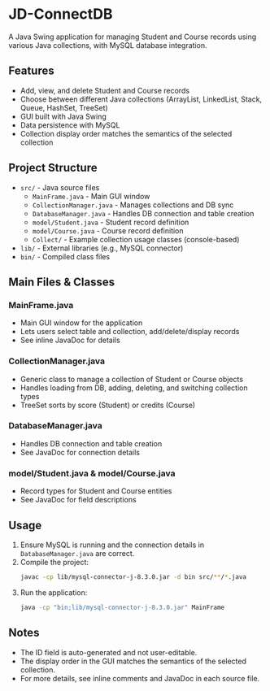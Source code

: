 # JD-ConnectDB

A Java Swing application for managing Student and Course records using various Java collections, with MySQL database integration.

## Features
- Add, view, and delete Student and Course records
- Choose between different Java collections (ArrayList, LinkedList, Stack, Queue, HashSet, TreeSet)
- GUI built with Java Swing
- Data persistence with MySQL
- Collection display order matches the semantics of the selected collection

## Project Structure

- `src/` - Java source files
  - `MainFrame.java` - Main GUI window
  - `CollectionManager.java` - Manages collections and DB sync
  - `DatabaseManager.java` - Handles DB connection and table creation
  - `model/Student.java` - Student record definition
  - `model/Course.java` - Course record definition
  - `Collect/` - Example collection usage classes (console-based)
- `lib/` - External libraries (e.g., MySQL connector)
- `bin/` - Compiled class files

## Main Files & Classes

### MainFrame.java
- Main GUI window for the application
- Lets users select table and collection, add/delete/display records
- See inline JavaDoc for details

### CollectionManager.java
- Generic class to manage a collection of Student or Course objects
- Handles loading from DB, adding, deleting, and switching collection types
- TreeSet sorts by score (Student) or credits (Course)

### DatabaseManager.java
- Handles DB connection and table creation
- See JavaDoc for connection details

### model/Student.java & model/Course.java
- Record types for Student and Course entities
- See JavaDoc for field descriptions

## Usage

1. Ensure MySQL is running and the connection details in `DatabaseManager.java` are correct.
2. Compile the project:
   ```sh
   javac -cp lib/mysql-connector-j-8.3.0.jar -d bin src/**/*.java
   ```
3. Run the application:
   ```sh
   java -cp "bin;lib/mysql-connector-j-8.3.0.jar" MainFrame
   ```

## Notes
- The ID field is auto-generated and not user-editable.
- The display order in the GUI matches the semantics of the selected collection.
- For more details, see inline comments and JavaDoc in each source file.
